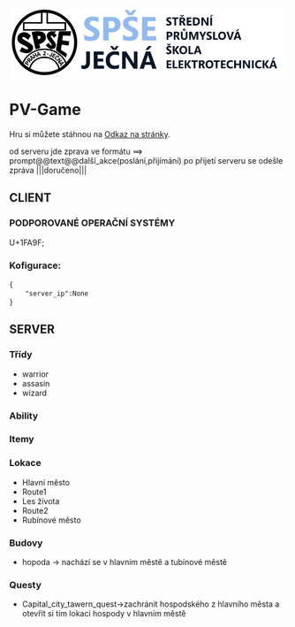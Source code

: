 <img src="/readme_content/Jecna_logo.png" alt="SPŠE Ječná"/>

# PV-Game

Hru si můžete stáhnou na [Odkaz na stránky](https://www.spsejecna.cz).

od serveru jde zprava ve formátu ==> prompt@@text@@další_akce(poslání,přijímání)
po přijetí serveru se odešle zpráva |||doručeno|||
## CLIENT

### PODPOROVANÉ OPERAČNÍ SYSTÉMY
U+1FA9F;

### Kofigurace:
```
{
    "server_ip":None
}
```

## SERVER

### Třídy
- warrior
- assasin
- wizard

### Ability

### Itemy

### Lokace
- Hlavní město
- Route1
- Les života
- Route2
- Rubínové město

### Budovy
- hopoda -> nachází se v hlavním městě a tubínové městě

### Questy
- Capital_city_tawern_quest->zachránit hospodského z hlavního města a otevřít si tím lokaci hospody v hlavním městě